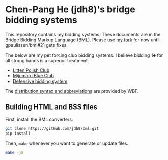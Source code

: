 Chen-Pang He (jdh8)'s bridge bidding systems
============================================
This repository contains my bidding systems.  These documents are in the Bridge
Bidding Markup Language (BML).  Please use [my fork][fork] for now until
gpaulissen/bml#21 gets fixes.

[fork]: https://github.com/jdh8/bml

The below are my pet forcing club bidding systems.  I believe bidding 1♣ for
all strong hands is a superior treatment.

- [Litten Polish Club](https://jdh8.github.io/bridge-systems/wj.htm)
- [Mijumaru Blue Club](https://jdh8.github.io/bridge-systems/blue.htm)
- [Defensive bidding system](https://jdh8.github.io/bridge-systems/defense.htm)

The [distribution syntax and abbreviations][syntax] are provided by WBF.

[syntax]: http://www.worldbridge.org/wp-content/uploads/2017/04/Guidetocompletion.pdf

Building HTML and BSS files
---------------------------

First, install the BML converters.

```sh
git clone https://github.com/jdh8/bml.git
pip install .
```

Then, `make` whenever you want to generate or update files.

```sh
make -j8
```
